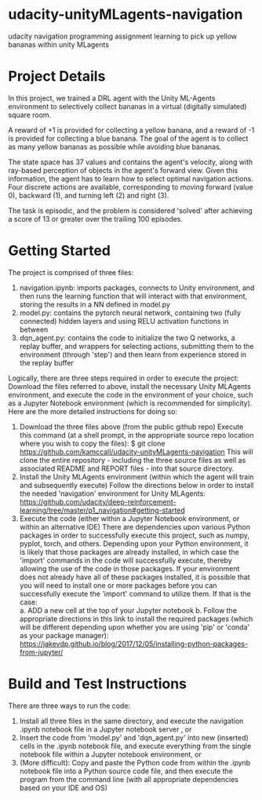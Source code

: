 # udacity-unityMLagents-navigation
udacity navigation programming assignment learning to pick up yellow bananas within unity MLagents

# Project Details 
In this project, we trained a DRL agent with the Unity ML-Agents environment to selectively collect bananas in a virtual (digitally simulated) square room. 

A reward of +1 is provided for collecting a yellow banana, and a reward of -1 is provided for collecting a blue banana. The goal of the agent is to collect as many yellow bananas as possible while avoiding blue bananas.

The state space has 37 values and contains the agent's velocity, along with ray-based perception of objects in the agent's forward view. Given this information, the agent has to learn how to select optimal navigation actions. Four discrete actions are available, corresponding to moving forward (value 0), backward (1), and turning left (2) and right (3).

The task is episodic, and the problem is considered 'solved' after achieving a score of 13 or greater over the trailing 100 episodes.  

# Getting Started
The project is comprised of three files:
1. navigation.ipynb: imports packages, connects to Unity environment, and then runs the learning function that will interact with that environment, storing the results in a NN defined in model.py
2. model.py: contains the pytorch neural network, containing two (fully connected) hidden layers and using RELU activation functions in between
3. dqn_agent.py: contains the code to initialize the two Q networks, a replay buffer, and wrappers for selecting actions, submitting them to the environment (through 'step') and then learn from experience stored in the replay buffer

Logically, there are three steps required in order to execute the project: Download the files referred to above, install the necessary Unity MLAgents environment, and execute the code in the environment of your choice, such as a Jupyter Notebook environment (which is recommended for simplicity).  Here are the more detailed instructions for doing so:
1. Download the three files above (from the public github repo)
Execute this command (at a shell prompt, in the appropriate source repo location where you wish to copy the files):
$ git clone https://github.com/kamccall/udacity-unityMLagents-navigation
This will clone the entire repository - including the three source files as well as associated README and REPORT files - into that source directory. 
2. Install the Unity MLAgents environment (within which the agent will train and subsequently execute)
Follow the directions below in order to install the needed 'navigation' environment for Unity MLAgents:
https://github.com/udacity/deep-reinforcement-learning/tree/master/p1_navigation#getting-started
3. Execute the code (either within a Jupyter Notebook environment, or within an alternative IDE)
There are dependencies upon various Python packages in order to successfully execute this project, such as numpy, pyplot, torch, and others. Depending upon your Python environment, it is likely that those packages are already installed, in which case the 'import' commands in the code will successfully execute, thereby allowing the use of the code in those packages.
If your environment does not already have all of these packages installed, it is possible that you will need to install one or more packages before you can successfully execute the 'import' command to utilize them.  If that is the case:  
a. ADD a new cell at the top of your Jupyter notebook
b. Follow the appropriate directions in this link to install the required packages (which will be different depending upon whether you are using 'pip' or 'conda' as your package manager): https://jakevdp.github.io/blog/2017/12/05/installing-python-packages-from-jupyter/

# Build and Test Instructions
There are three ways to run the code:
1. Install all three files in the same directory, and execute the navigation .ipynb notebook file in a Jupyter notebook server , or
2. Insert the code from 'model.py' and 'dqn_agent.py' into new (inserted) cells in the .ipynb notebook file, and execute everything from the single notebook file within a Jupyter notebook environment, or
3. (More difficult): Copy and paste the Python code from within the .ipynb notebook file into a Python source code file, and then execute the program from the command line (with all appropriate dependencies based on your IDE and OS)

